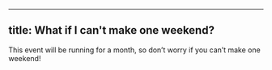
---
title: What if I can't make one weekend?
---
This event will be running for a month, so don’t worry if you can’t make one weekend!
